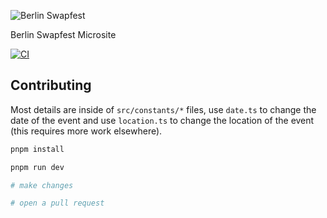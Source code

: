 ![Berlin Swapfest](https://raw.githubusercontent.com/mirshko/berlin-swapfest/refs/heads/main/docs/header.png)

Berlin Swapfest Microsite

[![CI](https://github.com/mirshko/berlin-swapfest/actions/workflows/ci.yaml/badge.svg?branch=main)](https://github.com/mirshko/berlin-swapfest/actions/workflows/ci.yaml)

## Contributing

Most details are inside of `src/constants/*` files, use `date.ts` to change the date of the event and use `location.ts` to change the location of the event (this requires more work elsewhere).

```sh
pnpm install

pnpm run dev

# make changes

# open a pull request
```

